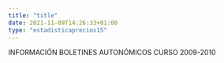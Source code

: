 ```yaml
---
title: "title"
date: 2021-11-09T14:26:33+01:00
type: "estadisticaprecios15"
---
```

INFORMACIÓN BOLETINES AUTONÓMICOS CURSO 2009-2010